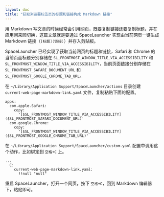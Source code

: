 ```yaml
---
layout: doc
title: "获取浏览器标签页的标题和链接构成 Markdown 链接"
---
```


用 Markdown 写文章的时候经常会引用网页，既要复制链接还要复制标题，并在应用间来回切换，这篇文章就是要通过 SpaceLauncher 实现由当前网页一键生成 Markdown 链接（`[标题](链接)`）并存入剪贴板。

SpaceLauncher 已经实现了获取当前网页的标题和链接，Safari 和 Chrome 的当前页面标题分别存储在 `SL_FRONTMOST_WINDOW_TITLE_VIA_ACCESSIBILITY` 和 `SL_FRONTMOST_WINDOW_TITLE_VIA_ACCESSIBILITY`，当前页面链接分别存储在 `SL_FRONTMOST_SAFARI_DOCUMENT_URL` 和 `SL_FRONTMOST_GOOGLE_CHROME_TAB_URL`。

在 `~/Library/Application Support/SpaceLauncher/actions` 目录创建 `current-web-page-markdown-link.yaml` 文件，复制粘贴下面的配置。

```
apps:
  com.apple.Safari:
    copy:
      '[$SL_FRONTMOST_WINDOW_TITLE_VIA_ACCESSIBILITY]($SL_FRONTMOST_SAFARI_DOCUMENT_URL)'
  com.google.Chrome:
    copy:
      '[$SL_FRONTMOST_WINDOW_TITLE_VIA_ACCESSIBILITY]($SL_FRONTMOST_GOOGLE_CHROME_TAB_URL)'

```

在 `~/Library/Application Support/SpaceLauncher/custom.yaml` 配置中调用这个动作，比如绑定到 `空格+C` 上。

```
...
  C:
    current-web-page-markdown-link.yaml:
      !!null "null"
```

重启 SpaceLauncher，打开一个网页，按下 `空格+C`，回到 Markdown 编辑器下，粘贴即可。


